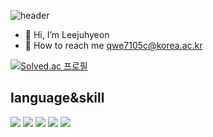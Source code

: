 ![header](https://capsule-render.vercel.app/api?text=Hello%20Leejuhyeon&fontSize=40&color=E60027&fontColor=000000)
* 👋 Hi, I’m Leejuhyeon
* 💬 How to reach me qwe7105c@korea.ac.kr

[![Solved.ac 프로필](http://mazassumnida.wtf/api/v2/generate_badge?boj=qwe7105c)](https://solved.ac/qwe7105c)



## language&skill
<img src="https://img.shields.io/badge/JAVA-007396?style=for-the-badge&logo=java&logoColor=white"> <img src="https://img.shields.io/badge/Javascript-F7DF1E?style=for-the-badge&logo=javascript&logoColor=white"/>
<img src="https://img.shields.io/badge/css3-1572B6?style=for-the-badge&logo=css3&logoColor=white">
<img src="https://img.shields.io/badge/spring-6DB33F?style=for-the-badge&logo=spring&logoColor=white">
<img src="https://img.shields.io/badge/mariadb-003545?style=for-the-badge&logo=MySQL&logoColor=white">

<!--
**donet12/donet12** is a ✨ _special_ ✨ repository because its `README.md` (this file) appears on your GitHub profile.

Here are some ideas to get you started:

- 🔭 I’m currently working on ...
- 🌱 I’m currently learning ...
- 👯 I’m looking to collaborate on ...
- 🤔 I’m looking for help with ...
- 💬 Ask me about ...
- 📫 How to reach me: ...
- 😄 Pronouns: ...
- ⚡ Fun fact: ...
-->

